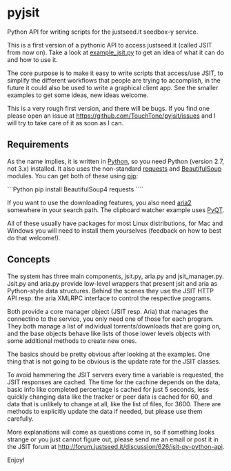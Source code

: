 # pyjsit

Python API for writing scripts for the justseed.it seedbox-y service.

This is a first version of a pythonic API to access justseed.it (called JSIT
from now on). Take a look at
[example_jsit.py](https://github.com/TouchTone/pyjsit/blob/master/example_jsit.py)
to get an idea of what it can do and how to use it.

The core purpose is to make it easy to write scripts that access/use JSIT, to
simplify the different workflows that people are trying to accomplish, in the
future it could also be used to write a graphical client app. See the smaller
examples to get some ideas, new ideas welcome.

This is a very rough first version, and there will be bugs. If you find one
please open an issue at https://github.com/TouchTone/pyjsit/issues and I will
try to take care of it as soon as I can.

## Requirements

As the name implies, it is written in [Python](http://www.python.org), so you
need Python (version 2.7, not 3.x) installed. It also uses the non-standard
[requests](http://docs.python-requests.org/en/latest/) and
[BeautifulSoup](http://www.crummy.com/software/BeautifulSoup/) modules. You
can get both of these using
[pip](http://www.pip-installer.org/en/latest/installing.html):

```Python pip install BeautifulSoup4 requests ````

If you want to use the downloading features, you also need
[aria2](http://aria2.sourceforge.net/) somewhere in your search path. The
clipboard watcher example uses
[PyQT](http://www.riverbankcomputing.com/software/pyqt/intro).

All of these usually have packages for most Linux distributions, for Mac and
Windows you will need to install them yourselves (feedback on how to best do
that welcome!).

## Concepts

The system has three main components, jsit.py, aria.py and jsit_manager.py.
Jsit.py and aria.py provide low-level wrappers that present jsit and aria as
Python-style data structures. Behind the scenes they use the JSIT HTTP API
resp. the aria XMLRPC interface to control the respective programs. 

Both provide a core manager object (JSIT resp. Aria) that manages the
connectino to the service, you only need one of those for each program. They
both manage a list of individual torrents/downloads that are going on, and the
base objects behave like lists of those lower levels objects with some
additional methods to create new ones.

The basics should be pretty obvious after looking at the examples. One thing
that is not going to be obvious is the update rate for the JSIT classes.

To avoid hammering the JSIT servers every time a variable is requested, the
JSIT responses are cached. The time for the cachine depends on the data, basic
info like completed percentage is cached for just 5 seconds, less quickly
changing data like the tracker or peer data is cached for 60, and data that is
unlikely to change at all, like the list of files, for 3600. There are methods
to explicitly update the data if needed, but please use them carefully.

More explanations will come as questions come in, so if something looks
strange or you just cannot figure out, please send me an email or post it in
the JSIT forum at http://forum.justseed.it/discussion/626/jsit-py-python-api.

Enjoy!



